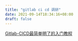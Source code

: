 ```yaml
---
title: "gitlab ci cd 调研"
date: 2021-09-14T18:34:16+08:00
draft: false
---
```


[Gitlab-CICD最简单明了的入门教程](https://blog.csdn.net/Xc_xdd/article/details/109463025 "Gitlab-CICD最简单明了的入门教程")
